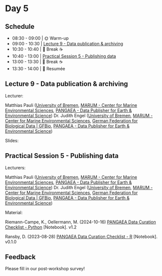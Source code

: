 # Day 5

## Schedule

* 08:30 - 09:00 | :sun_with_face: Warm-up
* 09:00 - 10:30 | [Lecture 9 - Data publication & archiving](lecture9/lecture9.md)
* 10:30 - 10:40 | :tea: Break :coffee:
* 10:40 - 13:00 | [Practical Session 5 - Publishing data](practical_session5/practical_session5.md)
* 13:00 - 13:30 | :tea: Break :coffee:
* 13:30 - 14:00 | 📌 Resumée

## Lecture 9 - Data publication & archiving

Lecturer: 

Matthias Pauli  ([University of Bremen](https://www.uni-bremen.de/en/), [MARUM - Center for Marine Environmental Sciences](https://www.marum.de/en/index.html), [PANGAEA - Data Publisher for Earth & Environmental Science](https://pangaea.de/))
Dr. Judith Engel ([University of Bremen](https://www.uni-bremen.de/en/), [MARUM - Center for Marine Environmental Sciences](https://www.marum.de/en/index.html), [German Federation for Biological Data | GFBio](https://www.gfbio.org/), [PANGAEA - Data Publisher for Earth & Environmental Science](https://pangaea.de/))

Slides:


## Practical Session 5 - Publishing data

Lecturers: 

Matthias Pauli  ([University of Bremen](https://www.uni-bremen.de/en/), [MARUM - Center for Marine Environmental Sciences](https://www.marum.de/en/index.html), [PANGAEA - Data Publisher for Earth & Environmental Science](https://pangaea.de/))
Dr. Judith Engel ([University of Bremen](https://www.uni-bremen.de/en/), [MARUM - Center for Marine Environmental Sciences](https://www.marum.de/en/index.html), [German Federation for Biological Data | GFBio](https://www.gfbio.org/), [PANGAEA - Data Publisher for Earth & Environmental Science](https://pangaea.de/))

Material:

Riemann-Campe, K., Oellermann, M. (2024-10-16) [PANGAEA Data Curation Checklist - Python](https://github.com/pangaea-data-publisher/community-workshop-material/blob/master/Python/Data_curation_checklist/Data_curation_checklist.ipynb) [Notebook]. v1.2

Ransby, D. (2023-08-28) [PANGAEA Data Curation Checklist - R](https://github.com/pangaea-data-publisher/community-workshop-material/blob/master/R/Data_curation_checklist/Data_Curation_Checklist.ipynb) [Notebook]. v0.1.0

## Feedback

Please fill in our post-workshop survey!


